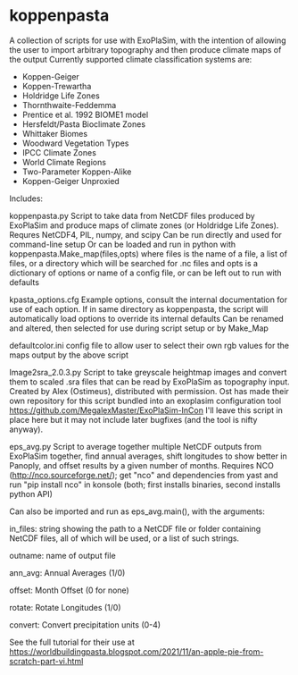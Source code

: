 # koppenpasta
A collection of scripts for use with ExoPlaSim, with the intention of allowing the user to import arbitrary topography and then produce climate maps of the output
Currently supported climate classification systems are:
- Koppen-Geiger
- Koppen-Trewartha
- Holdridge Life Zones
- Thornthwaite-Feddemma
- Prentice et al. 1992 BIOME1 model
- Hersfeldt/Pasta Bioclimate Zones
- Whittaker Biomes
- Woodward Vegetation Types
- IPCC Climate Zones
- World Climate Regions
- Two-Parameter Koppen-Alike
- Koppen-Geiger Unproxied

Includes:

koppenpasta.py
  Script to take data from NetCDF files produced by ExoPlaSim and produce maps of climate zones (or Holdridge Life Zones).
  Requres NetCDF4, PIL, numpy, and scipy
  Can be run directly and used for command-line setup
  Or can be loaded and run in python with koppenpasta.Make_map(files,opts)
    where files is the name of a file, a list of files, or a directory which will be searched for .nc files
    and opts is a dictionary of options or name of a config file, or can be left out to run with defaults

kpasta_options.cfg
  Example options, consult the internal documentation for use of each option.
  If in same directory as koppenpasta, the script will automatically load options to override its internal defaults
  Can be renamed and altered, then selected for use during script setup or by Make_Map

defaultcolor.ini
  config file to allow user to select their own rgb values for the maps output by the above script

Image2sra_2.0.3.py
  Script to take greyscale heightmap images and convert them to scaled .sra files that can be read by ExoPlaSim as topography input. Created by Alex (Ostimeus), distributed with permission.
  Ost has made their own repository for this script bundled into an exoplasim configuration tool https://github.com/MegalexMaster/ExoPlaSim-InCon
  I'll leave this script in place here but it may not include later bugfixes (and the tool is nifty anyway).
  
eps_avg.py
  Script to average together multiple NetCDF outputs from ExoPlaSim together, find annual averages, shift longitudes to show better in Panoply, and offset results by a given number of months. Requires NCO (http://nco.sourceforge.net/); get "nco" and dependencies from yast and run "pip install nco" in konsole (both; first installs binaries, second installs python API)
  
  Can also be imported and run as eps_avg.main(), with the arguments:
  
  in_files: string showing the path to a NetCDF file or folder containing NetCDF files, all of which will be used, or a list of such strings.
  
  outname: name of output file
  
  ann_avg: Annual Averages (1/0)
  
  offset: Month Offset (0 for none)
  
  rotate: Rotate Longitudes (1/0)
  
  convert: Convert precipitation units (0-4)

See the full tutorial for their use at https://worldbuildingpasta.blogspot.com/2021/11/an-apple-pie-from-scratch-part-vi.html
